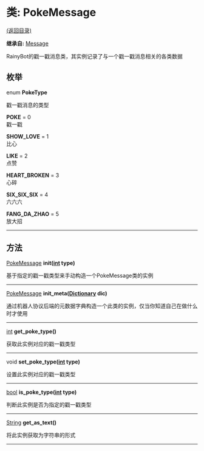 # 类: PokeMessage  
[(返回目录)](README.md)  
  
**继承自:** [Message](Message.md)  
  
RainyBot的戳一戳消息类，其实例记录了与一个戳一戳消息相关的各类数据  
  
## 枚举  
  
enum **PokeType**  
  
戳一戳消息的类型  
  
**POKE** = 0  
戳一戳  
  
**SHOW_LOVE** = 1  
比心  
  
**LIKE** = 2  
点赞  
  
**HEART_BROKEN** = 3  
心碎  
  
**SIX_SIX_SIX** = 4  
六六六  
  
**FANG_DA_ZHAO** = 5  
放大招  
  
---  
  
## 方法 
  
[PokeMessage](PokeMessage.md) **init([int](https://docs.godotengine.org/en/latest/classes/class_int.html) type)**  
  
基于指定的戳一戳类型来手动构造一个PokeMessage类的实例  
  
---  
  
[PokeMessage](PokeMessage.md) **init_meta([Dictionary](https://docs.godotengine.org/en/latest/classes/class_dictionary.html) dic)**  
  
通过机器人协议后端的元数据字典构造一个此类的实例，仅当你知道自己在做什么时才使用  
  
---  
  
[int](https://docs.godotengine.org/en/latest/classes/class_int.html) **get_poke_type()**  
  
获取此实例对应的戳一戳类型  
  
---  
  
void **set_poke_type([int](https://docs.godotengine.org/en/latest/classes/class_int.html) type)**  
  
设置此实例对应的戳一戳类型  
  
---  
  
[bool](https://docs.godotengine.org/en/latest/classes/class_bool.html) **is_poke_type([int](https://docs.godotengine.org/en/latest/classes/class_int.html) type)**  
  
判断此实例是否为指定的戳一戳类型  
  
---  
  
[String](https://docs.godotengine.org/en/latest/classes/class_string.html) **get_as_text()**  
  
将此实例获取为字符串的形式  
  
---  
  

